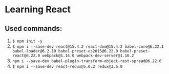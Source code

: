 # Learning React

## Used commands:

1. `$ npm init -y`
1. `$ npm i --save-dev react@15.4.2 react-dom@15.4.2 babel-core@6.22.1 babel-loader@6.2.10 babel-preset-es2015@6.22.0 babel-preset-react@6.22.0 webpack@1.14.0 webpack-dev-server@1.16.2`
1. `npm i --save-dev babel-plugin-transform-object-rest-spread@6.22.0`
1. `$ npm i --save-dev react-redux@5.0.2 redux@3.6.0`